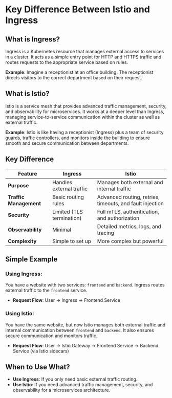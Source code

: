 # Key Difference Between Istio and Ingress

## What is Ingress?

Ingress is a Kubernetes resource that manages external access to services in a cluster. It acts as a simple entry point for HTTP and HTTPS traffic and routes requests to the appropriate service based on rules.

**Example**: Imagine a receptionist at an office building. The receptionist directs visitors to the correct department based on their request.

## What is Istio?

Istio is a service mesh that provides advanced traffic management, security, and observability for microservices. It works at a deeper level than Ingress, managing service-to-service communication within the cluster as well as external traffic.

**Example**: Istio is like having a receptionist (Ingress) plus a team of security guards, traffic controllers, and monitors inside the building to ensure smooth and secure communication between departments.

## Key Difference

| Feature                | Ingress                          | Istio                              |
|------------------------|-----------------------------------|------------------------------------|
| **Purpose**            | Handles external traffic         | Manages both external and internal traffic |
| **Traffic Management** | Basic routing rules              | Advanced routing, retries, timeouts, and fault injection |
| **Security**           | Limited (TLS termination)        | Full mTLS, authentication, and authorization |
| **Observability**      | Minimal                          | Detailed metrics, logs, and tracing |
| **Complexity**         | Simple to set up                 | More complex but powerful         |

## Simple Example

### Using Ingress:
You have a website with two services: `frontend` and `backend`. Ingress routes external traffic to the `frontend` service.

- **Request Flow**: User → Ingress → Frontend Service

### Using Istio:
You have the same website, but now Istio manages both external traffic and internal communication between `frontend` and `backend`. It also ensures secure communication and monitors traffic.

- **Request Flow**: User → Istio Gateway → Frontend Service → Backend Service (via Istio sidecars)

## When to Use What?

- **Use Ingress**: If you only need basic external traffic routing.
- **Use Istio**: If you need advanced traffic management, security, and observability for a microservices architecture.
